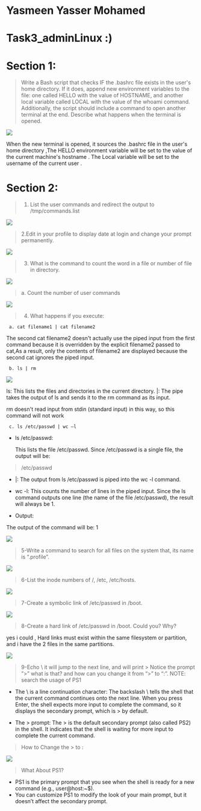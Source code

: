 # Yasmeen Yasser Mohamed
# Task3_adminLinux :)
# Section 1:
> Write a Bash script that checks IF the .bashrc file exists in the user's home
directory. If it does, append new environment variables to the file: one called
HELLO with the value of HOSTNAME, and another local variable called LOCAL
with the value of the whoami command. Additionally, the script should include a
command to open another terminal at the end. Describe what happens when the
terminal is opened.

![](pics/q1.png
"")

When the new terminal is opened, it sources the .bashrc file in the user's home directory ,The HELLO environment variable will be set to the value of the current machine's hostname .
The Local variable will be set to the username of the current user .

# Section 2:

>1. List the user commands and redirect the output to /tmp/commands.list

![](pics/q2_1.png
"")

>2.Edit in your profile to display date at login and change your prompt permanently.

![](pics/q2_2.png
"")

>3. What is the command to count the word in a file or number of file in directory.

![](pics/q2_3.png
"")

>a. Count the number of user commands


![](pics/q2_3_a.png
"")

>4. What happens if you execute:

     a. cat filename1 | cat filename2

The second cat filename2 doesn't actually use the piped input from the first command because it is overridden by the explicit filename2 passed to cat,As a result, only the contents of filename2 are displayed because the second cat ignores the piped input.

     b. ls | rm


![](pics/q2_4_b.png
"")

ls: This lists the files and directories in the current directory.
|: The pipe takes the output of ls and sends it to the rm command as its input.

rm doesn't read input from stdin (standard input) in this way, so this command will not work 

     c. ls /etc/passwd | wc –l

* ls /etc/passwd:

    This lists the file /etc/passwd.
    Since /etc/passwd is a single file, the output will be:

> /etc/passwd

* |:
        The output from ls /etc/passwd is piped into the wc -l command.

* wc -l:
        This counts the number of lines in the piped input.
        Since the ls command outputs one line (the name of the file /etc/passwd), the result will always be 1.

* Output:

The output of the command will be: 1

![](pics/q2_4_c.png
"")

>5-Write a command to search for all files on the system that, its name is “.profile”.

![](pics/q2_5.png
"")


> 6-List the inode numbers of /, /etc, /etc/hosts.

![](pics/q2_6.png
"")

>7-Create a symbolic link of /etc/passwd in /boot.

![](pics/q2_7.png
"")
>8-Create a hard link of /etc/passwd in /boot. Could you? Why?

yes i could , Hard links must exist within the same filesystem or partition, and i have the 2 files in the same partitions.

![](pics/q2_8.png
"")

>9-Echo \ it will jump to the next line, and will print >
Notice the prompt ”>” what is that? and how can you change it from “>” to “:”.
NOTE: search the usage of PS1



* The \ is a line continuation character:
        The backslash \ tells the shell that the current command continues onto the next line.
        When you press Enter, the shell expects more input to complete the command, so it displays the secondary prompt, which is > by default.

* The > prompt:
        The > is the default secondary prompt (also called PS2) in the shell.
        It indicates that the shell is waiting for more input to complete the current command.

>How to Change the > to :

![](pics/q2_9.png
"")

>What About PS1?

* PS1 is the primary prompt that you see when the shell is ready for a new command (e.g., user@host:~$).
* You can customize PS1 to modify the look of your main prompt, but it doesn’t affect the secondary prompt.